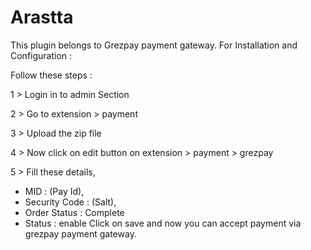# Arastta

This plugin belongs to Grezpay payment gateway. For Installation and Configuration :

Follow these steps :

1 > Login in to admin Section

2 > Go to extension > payment

3 > Upload the zip file

4 > Now click on edit button on extension > payment > grezpay

5 > Fill these details,

* MID : (Pay Id),
* Security Code : (Salt),
* Order Status : Complete
* Status : enable
Click on save and now you can accept payment via grezpay payment gateway.
